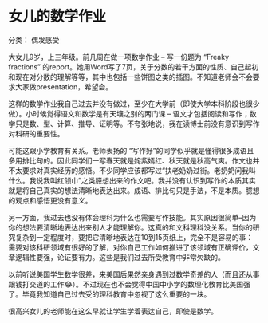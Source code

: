 # 女儿的数学作业

分类： 偶发感受

大女儿9岁，上三年级。前几周在做一项数学作业 – 写一份题为 “Freaky fractions” 的report。她用Word写了7页，关于分数的若干方面的性质、自己起初和现在对分数的理解等等，其中也包括一些饼图之类的插图。不知道老师会不会要求大家做presentation，希望会。

这样的数学作业我自己过去并没有做过，至少在大学前（即使大学本科阶段也很少做）。小时候觉得语文和数学是有天壤之别的两门课 – 语文才包括阅读和写作；数学只是数、型、计算、推导、证明等。不夸张地说，我在读博士前没有意识到写作对科研的重要性。

可能这跟小学教育有关系。老师表扬的 “写作好”的同学似乎就是懂得很多成语且多用排比句的。因此同学们一写春天就是姹紫嫣红、秋天就是秋高气爽。作文也并不太要求对真实经历的感悟。不少同学应该都写过“扶老奶奶过街。老奶奶问我叫什么。我说我叫红领巾”之类臆想出来的作文吧。我并没有认识到写作的本质其实就是将自己真实的想法清晰地表达出来。成语、排比句只是手法，不是本质。臆想的观点和感悟更没有意义。

另一方面，我过去也没有体会理科为什么也需要写作技能。其实原因很简单–因为你的想法要清晰地表达出来别人才能理解你。这真的和文科理科没关系。当你的研究复杂到一定程度时，要把它清晰地表达在10到15页纸上，完全不是容易的事：需要对该科研领域有很好的了解，对你自己工作如何推进了该领域有正确评价，文章逻辑性要强，论证要有力。这些是我们过去所受教育中非常欠缺的。

以前听说美国学生数学很差，来美国后果然亲身遇到过数学奇差的人（而且还从事跟钱打交道的工作😂）。不过现在也不会觉得中国中小学的数理化教育比美国强了。毕竟我知道自己过去受的理科教育中忽视了这么重要的一块。

很高兴女儿的老师能在这么早就让学生学着表达自己，即使是数学。
